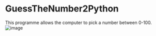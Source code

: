 # GuessTheNumber2Python
This programme allows the computer to pick a number between 0-100.
![image](https://github.com/user-attachments/assets/0e538441-806f-4740-9aa4-31f14d31d9e9)
